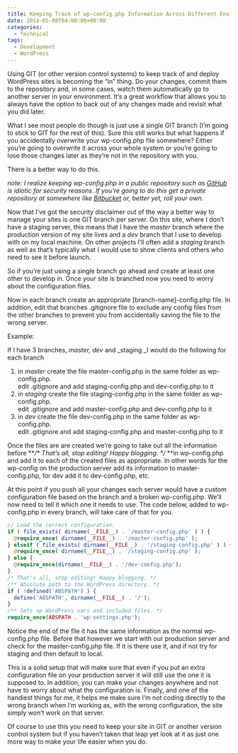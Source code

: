 ```yaml
---
title: Keeping Track of wp-config.php Information Across Different Environments
date: 2014-05-08T04:00:00+00:00
categories:
  - Technical
tags:
  - Development
  - WordPress
---
```


Using GIT (or other version control systems) to keep track of and deploy WordPress sites is becoming the “in” thing. Do your changes, commit them to the repository and, in some cases, watch them automatically go to another server in your environment. It’s a great workflow that allows you to always have the option to back out of any changes made and revisit what you did later.

What I see most people do though is just use a single GIT branch (I’m going to stick to GIT for the rest of this). Sure this still works but what happens if you accidentally overwrite your wp-config.php file somewhere? Either you’re going to overwrite it across your whole system or you’re going to lose those changes later as they’re not in the repository with you.

There is a better way to do this.

_note: I realize keeping wp-config.php in a public repository such as [GitHub](http://github.com) is idiotic for security reasons. If you’re going to do this get a private repository at somewhere like [Bitbucket](http://bitbucket.com) or, better yet, roll your own._

Now that I’ve got the security disclaimer out of the way a better way to manage your sites is one GIT branch per server. On this site, where I don’t have a staging server, this means that I have the _master_ branch where the production version of my site lives and a _dev_ branch that I use to develop with on my local machine. On other projects I’ll often add a _staging_ branch as well as that’s typically what I would use to show clients and others who need to see it before launch.

So if you’re just using a single branch go ahead and create at least one other to develop in. Once your site is branched now you need to worry about the configuration files.

Now in each branch create an appropriate [branch-name]-config.php file. In addition, edit that branches .gitignore file to exclude any config files from the other branches to prevent you from accidentally saving the file to the wrong server.

Example:

If I have 3 branches, _master, dev_ and _staging _I would do the following for each branch

1. in *master* create the file master-config.php in the same folder as wp-config.php.<br />edit .gitignore and add staging-config.php and dev-config.php to it
2. in *staging* create the file staging-config.php in the same folder as wp-config.php.<br />edit .gitignore and add master-config.php and dev-config.php to it
3. in *dev* create the file dev-config.php in the same folder as wp-config.php.<br />edit .gitignore and add staging-config.php and master-config.php to it

Once the files are are created we’re going to take out all the information before **_/\* That’s all, stop editing! Happy blogging. \*/_ **in wp-config.php and add it to each of the created files as appropriate. In other words for the wp-config on the production server add its information to master-config.php, for dev add it to dev-config.php, etc.

At this point if you push all your changes each server would have a custom configuration file based on the branch and a broken wp-config.php. We’ll now need to tell it which one it needs to use. The code below, added to wp-config.php in every branch, will take care of that for you.

``` php
// Load the correct configuration.
if ( file_exists( dirname(__FILE__) . '/master-config.php' ) ) {
  @require_once( dirname(__FILE__) . '/master-config.php' );
} elseif ( file_exists( dirname(__FILE__) . '/staging-config.php' ) ) {
  @require_once( dirname(__FILE__) . '/staging-config.php' );
} else {
  @require_once(dirname(__FILE__) . '/dev-config.php');
}
/* That's all, stop editing! Happy blogging. */
/** Absolute path to the WordPress directory. */
if ( !defined('ABSPATH') ) {
  define('ABSPATH', dirname(__FILE__) . '/');
}
/** Sets up WordPress vars and included files. */
require_once(ABSPATH . 'wp-settings.php');
```

Notice the end of the file it has the same information as the normal wp-config.php file. Before that however we start with our production server and check for the master-config.php file. If it is there use it, and if not try for staging and then default to local.

This is a solid setup that will make sure that even if you put an extra configuration file on your production server it will still use the one it is supposed to. In addition, you can make your changes anywhere and not have to worry about what the configuration is. Finally, and one of the handiest things for me, it helps me make sure I’m not coding directly to the wrong branch when I’m working as, with the wrong configuration, the site simply won’t work on that server.

Of course to use this you need to keep your site in GIT or another version control system but if you haven’t taken that leap yet look at it as just one more way to make your life easier when you do.
